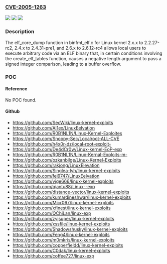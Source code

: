 ### [CVE-2005-1263](https://cve.mitre.org/cgi-bin/cvename.cgi?name=CVE-2005-1263)
![](https://img.shields.io/static/v1?label=Product&message=n%2Fa&color=blue)
![](https://img.shields.io/static/v1?label=Version&message=n%2Fa&color=blue)
![](https://img.shields.io/static/v1?label=Vulnerability&message=n%2Fa&color=brighgreen)

### Description

The elf_core_dump function in binfmt_elf.c for Linux kernel 2.x.x to 2.2.27-rc2, 2.4.x to 2.4.31-pre1, and 2.6.x to 2.6.12-rc4 allows local users to execute arbitrary code via an ELF binary that, in certain conditions involving the create_elf_tables function, causes a negative length argument to pass a signed integer comparison, leading to a buffer overflow.

### POC

#### Reference
No POC found.

#### Github
- https://github.com/SecWiki/linux-kernel-exploits
- https://github.com/Al1ex/LinuxEelvation
- https://github.com/R0B1NL1N/Linux-Kernel-Exploites
- https://github.com/Snoopy-Sec/Localroot-ALL-CVE
- https://github.com/h4x0r-dz/local-root-exploit-
- https://github.com/De4dCr0w/Linux-kernel-EoP-exp
- https://github.com/R0B1NL1N/Linux-Kernal-Exploits-m-
- https://github.com/ozkanbilge/Linux-Kernel-Exploits
- https://github.com/rakjong/LinuxElevation
- https://github.com/Singlea-lyh/linux-kernel-exploits
- https://github.com/fei9747/LinuxEelvation
- https://github.com/yige666/linux-kernel-exploits
- https://github.com/qiantu88/Linux--exp
- https://github.com/distance-vector/linux-kernel-exploits
- https://github.com/kumardineshwar/linux-kernel-exploits
- https://github.com/Micr067/linux-kernel-exploits
- https://github.com/xfinest/linux-kernel-exploits
- https://github.com/QChiLan/linux-exp
- https://github.com/zyjsuper/linux-kernel-exploits
- https://github.com/xssfile/linux-kernel-exploits
- https://github.com/Shadowshusky/linux-kernel-exploits
- https://github.com/Feng4/linux-kernel-exploits
- https://github.com/m0mkris/linux-kernel-exploits
- https://github.com/copperfieldd/linux-kernel-exploits
- https://github.com/C0dak/linux-kernel-exploits
- https://github.com/coffee727/linux-exp


